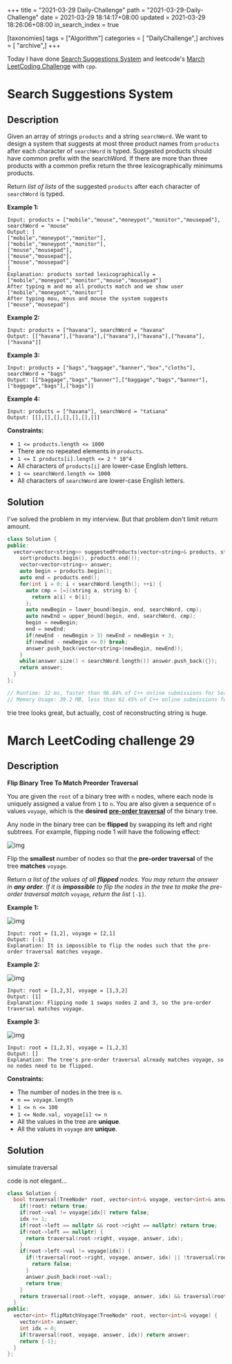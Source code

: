 +++
title = "2021-03-29 Daily-Challenge"
path = "2021-03-29-Daily-Challenge"
date = 2021-03-29 18:14:17+08:00
updated = 2021-03-29 18:26:06+08:00
in_search_index = true

[taxonomies]
tags = ["Algorithm"]
categories = [ "DailyChallenge",]
archives = [ "archive",]
+++

Today I have done [Search Suggestions System](https://leetcode.com/problems/search-suggestions-system/) and leetcode's [March LeetCoding Challenge](https://leetcode.com/explore/challenge/card/march-leetcoding-challenge-2021/592/week-5-march-29th-march-31st/3689/) with `cpp`.

<!-- more -->

# Search Suggestions System

## Description

Given an array of strings `products` and a string `searchWord`. We want to design a system that suggests at most three product names from `products` after each character of `searchWord` is typed. Suggested products should have common prefix with the searchWord. If there are more than three products with a common prefix return the three lexicographically minimums products.

Return *list of lists* of the suggested `products` after each character of `searchWord` is typed. 

 

**Example 1:**

```
Input: products = ["mobile","mouse","moneypot","monitor","mousepad"], searchWord = "mouse"
Output: [
["mobile","moneypot","monitor"],
["mobile","moneypot","monitor"],
["mouse","mousepad"],
["mouse","mousepad"],
["mouse","mousepad"]
]
Explanation: products sorted lexicographically = ["mobile","moneypot","monitor","mouse","mousepad"]
After typing m and mo all products match and we show user ["mobile","moneypot","monitor"]
After typing mou, mous and mouse the system suggests ["mouse","mousepad"]
```

**Example 2:**

```
Input: products = ["havana"], searchWord = "havana"
Output: [["havana"],["havana"],["havana"],["havana"],["havana"],["havana"]]
```

**Example 3:**

```
Input: products = ["bags","baggage","banner","box","cloths"], searchWord = "bags"
Output: [["baggage","bags","banner"],["baggage","bags","banner"],["baggage","bags"],["bags"]]
```

**Example 4:**

```
Input: products = ["havana"], searchWord = "tatiana"
Output: [[],[],[],[],[],[],[]]
```

 

**Constraints:**

- `1 <= products.length <= 1000`
- There are no repeated elements in `products`.
- `1 <= Σ products[i].length <= 2 * 10^4`
- All characters of `products[i]` are lower-case English letters.
- `1 <= searchWord.length <= 1000`
- All characters of `searchWord` are lower-case English letters.

## Solution

I've solved the problem in my interview. But that problem don't limit return amount.

``` cpp
class Solution {
public:
  vector<vector<string>> suggestedProducts(vector<string>& products, string searchWord) {
    sort(products.begin(), products.end());
    vector<vector<string>> answer;
    auto begin = products.begin();
    auto end = products.end();
    for(int i = 0; i < searchWord.length(); ++i) {
      auto cmp = [=](string a, string b) {
        return a[i] < b[i];
      };
      auto newBegin = lower_bound(begin, end, searchWord, cmp);
      auto newEnd = upper_bound(begin, end, searchWord, cmp);
      begin = newBegin;
      end = newEnd;
      if(newEnd - newBegin > 3) newEnd = newBegin + 3;
      if(newEnd - newBegin <= 0) break;
      answer.push_back(vector<string>(newBegin, newEnd));
    }
    while(answer.size() < searchWord.length()) answer.push_back({});
    return answer;
  }
};

// Runtime: 32 ms, faster than 96.84% of C++ online submissions for Search Suggestions System.
// Memory Usage: 39.2 MB, less than 62.45% of C++ online submissions for Search Suggestions System.
```

trie tree looks great, but actually, cost of reconstructing string is huge.

# March LeetCoding challenge 29

## Description

**Flip Binary Tree To Match Preorder Traversal**

You are given the `root` of a binary tree with `n` nodes, where each node is uniquely assigned a value from `1` to `n`. You are also given a sequence of `n` values `voyage`, which is the **desired** [**pre-order traversal**](https://en.wikipedia.org/wiki/Tree_traversal#Pre-order) of the binary tree.

Any node in the binary tree can be **flipped** by swapping its left and right subtrees. For example, flipping node 1 will have the following effect:

![img](https://assets.leetcode.com/uploads/2021/02/15/fliptree.jpg)

Flip the **smallest** number of nodes so that the **pre-order traversal** of the tree **matches** `voyage`.

Return *a list of the values of all **flipped** nodes. You may return the answer in **any order**. If it is **impossible** to flip the nodes in the tree to make the pre-order traversal match* `voyage`*, return the list* `[-1]`.

 

**Example 1:**

![img](https://assets.leetcode.com/uploads/2019/01/02/1219-01.png)

```
Input: root = [1,2], voyage = [2,1]
Output: [-1]
Explanation: It is impossible to flip the nodes such that the pre-order traversal matches voyage.
```

**Example 2:**

![img](https://assets.leetcode.com/uploads/2019/01/02/1219-02.png)

```
Input: root = [1,2,3], voyage = [1,3,2]
Output: [1]
Explanation: Flipping node 1 swaps nodes 2 and 3, so the pre-order traversal matches voyage.
```

**Example 3:**

![img](https://assets.leetcode.com/uploads/2019/01/02/1219-02.png)

```
Input: root = [1,2,3], voyage = [1,2,3]
Output: []
Explanation: The tree's pre-order traversal already matches voyage, so no nodes need to be flipped.
```

 

**Constraints:**

- The number of nodes in the tree is `n`.
- `n == voyage.length`
- `1 <= n <= 100`
- `1 <= Node.val, voyage[i] <= n`
- All the values in the tree are **unique**.
- All the values in `voyage` are **unique**.

## Solution

simulate traversal

code is not elegant...

``` cpp
class Solution {
  bool traversal(TreeNode* root, vector<int>& voyage, vector<int>& answer, int &idx) {
    if(!root) return true;
    if(root->val != voyage[idx]) return false;
    idx += 1;
    if(root->left == nullptr && root->right == nullptr) return true;
    if(root->left == nullptr) {
      return traversal(root->right, voyage, answer, idx);
    }
    if(root->left->val != voyage[idx]) {
      if(!traversal(root->right, voyage, answer, idx) || !traversal(root->left, voyage, answer, idx)) {
        return false;
      }
      answer.push_back(root->val);
      return true;
    }
    return traversal(root->left, voyage, answer, idx) && traversal(root->right, voyage, answer, idx);
  }
public:
  vector<int> flipMatchVoyage(TreeNode* root, vector<int>& voyage) {
    vector<int> answer;
    int idx = 0;
    if(traversal(root, voyage, answer, idx)) return answer;
    return {-1};
  }
};
```
